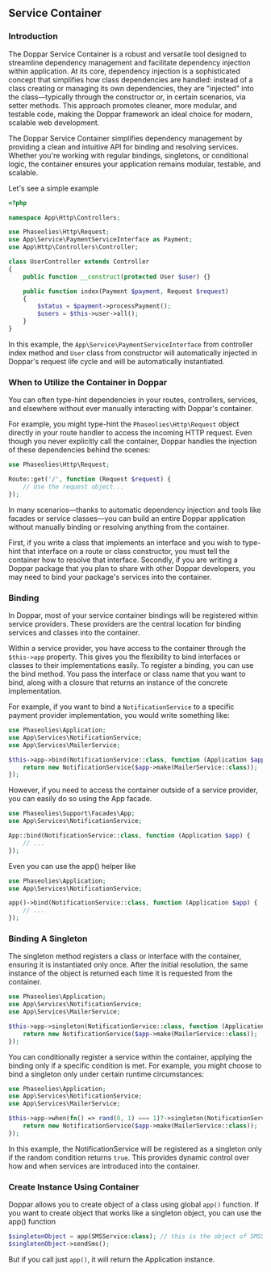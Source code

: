 ## Service Container
### Introduction
The Doppar Service Container is a robust and versatile tool designed to streamline dependency management and facilitate dependency injection within application. At its core, dependency injection is a sophisticated concept that simplifies how class dependencies are handled: instead of a class creating or managing its own dependencies, they are "injected" into the class—typically through the constructor or, in certain scenarios, via setter methods. This approach promotes cleaner, more modular, and testable code, making the Doppar framework an ideal choice for modern, scalable web development.

The Doppar Service Container simplifies dependency management by providing a clean and intuitive API for binding and resolving services. Whether you're working with regular bindings, singletons, or conditional logic, the container ensures your application remains modular, testable, and scalable.

Let's see a simple example
```php
<?php

namespace App\Http\Controllers;

use Phaseolies\Http\Request;
use App\Service\PaymentServiceInterface as Payment;
use App\Http\Controllers\Controller;

class UserController extends Controller
{
    public function __construct(protected User $user) {}

    public function index(Payment $payment, Request $request)
    {
        $status = $payment->processPayment();
        $users = $this->user->all();
    }
}
```

In this example, the `App\Service\PaymentServiceInterface` from controller index method and `User` class from constructor will automatically injected in Doppar's request life cycle and will be automatically instantiated.

### When to Utilize the Container in Doppar
You can often type-hint dependencies in your routes, controllers, services, and elsewhere without ever manually interacting with Doppar's container.

For example, you might type-hint the `Phaseolies\Http\Request` object directly in your route handler to access the incoming HTTP request. Even though you never explicitly call the container, Doppar handles the injection of these dependencies behind the scenes:

```php
use Phaseolies\Http\Request;

Route::get('/', function (Request $request) {
    // Use the request object...
});
```

In many scenarios—thanks to automatic dependency injection and tools like facades or service classes—you can build an entire Doppar application without manually binding or resolving anything from the container.

First, if you write a class that implements an interface and you wish to type-hint that interface on a route or class constructor, you must tell the container how to resolve that interface. Secondly, if you are writing a Doppar package that you plan to share with other Doppar developers, you may need to bind your package's services into the container.

### Binding
In Doppar, most of your service container bindings will be registered within service providers. These providers are the central location for binding services and classes into the container.

Within a service provider, you have access to the container through the `$this->app` property. This gives you the flexibility to bind interfaces or classes to their implementations easily. To register a binding, you can use the bind method. You pass the interface or class name that you want to bind, along with a closure that returns an instance of the concrete implementation.

For example, if you want to bind a `NotificationService` to a specific payment provider implementation, you would write something like:
```php
use Phaseolies\Application;
use App\Services\NotificationService;
use App\Services\MailerService;

$this->app->bind(NotificationService::class, function (Application $app) {
    return new NotificationService($app->make(MailerService::class));
});
```
However, if you need to access the container outside of a service provider, you can easily do so using the App facade.
```php
use Phaseolies\Support\Facades\App;
use App\Services\NotificationService;

App::bind(NotificationService::class, function (Application $app) {
    // ...
});
```

Even you can use the app() helper like
```php
use Phaseolies\Application;
use App\Services\NotificationService;

app()->bind(NotificationService::class, function (Application $app) {
    // ...
});
```

### Binding A Singleton
The singleton method registers a class or interface with the container, ensuring it is instantiated only once. After the initial resolution, the same instance of the object is returned each time it is requested from the container.
```php
use Phaseolies\Application;
use App\Services\NotificationService;
use App\Services\MailerService;

$this->app->singleton(NotificationService::class, function (Application $app) {
    return new NotificationService($app->make(MailerService::class));
});
```

You can conditionally register a service within the container, applying the binding only if a specific condition is met. For example, you might choose to bind a singleton only under certain runtime circumstances:
```php
use Phaseolies\Application;
use App\Services\NotificationService;
use App\Services\MailerService;

$this->app->when(fn() => rand(0, 1) === 1)?->singleton(NotificationService::class, function (Application $app) {
    return new NotificationService($app->make(MailerService::class));
});
```

In this example, the NotificationService will be registered as a singleton only if the random condition returns `true`. This provides dynamic control over how and when services are introduced into the container.

### Create Instance Using Container
Doppar allows you to create object of a class using global `app()` function. If you want to create object that works like a singleton object, you can use the app() function
```php
$singletonObject = app(SMSService:class); // this is the object of SMSService class
$singletonObject->sendSms();
```

But if you call just `app()`, it will return the Application instance.